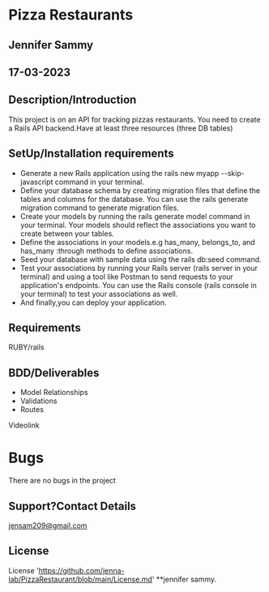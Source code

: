 # Pizza Restaurants

## Jennifer Sammy

## 17-03-2023

## Description/Introduction

This project is on an API for tracking pizzas restaurants.
You need to create a Rails API backend.Have at least three resources (three DB tables)

## SetUp/Installation requirements

- Generate a new Rails application using the rails new myapp --skip-javascript command in your terminal.
- Define your database schema by creating migration files that define the tables and columns for the database. You can use the rails generate migration command to generate migration files.
- Create your models by running the rails generate model command in your terminal. Your models should reflect the associations you want to create between your tables.
- Define the associations in your models.e.g has_many, belongs_to, and has_many :through methods to define associations.
- Seed your database with sample data using the rails db:seed command.
- Test your associations by running your Rails server (rails server in your terminal) and using a tool like Postman to send requests to your application's endpoints. You can use the Rails console (rails console in your terminal) to test your associations as well.
- And finally,you can deploy your application.

## Requirements

RUBY/rails

## BDD/Deliverables

- Model Relationships
- Validations
- Routes

Videolink

# Bugs

There are no bugs in the project

## Support?Contact Details

jensam209@gmail.com

## License

License 'https://github.com/jenna-lab/PizzaRestaurant/blob/main/License.md' \*\*jennifer sammy.
